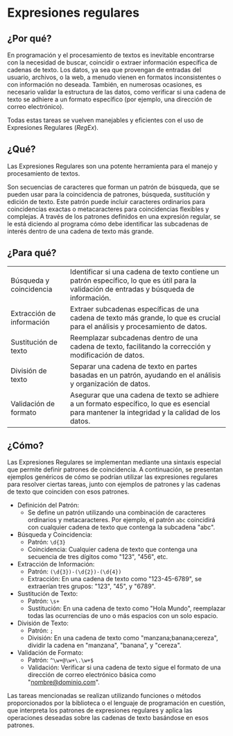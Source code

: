 # Expresiones regulares

## ¿Por qué?

En programación y el procesamiento de textos es inevitable encontrarse con la necesidad de buscar, coincidir o extraer información específica de cadenas de texto. Los datos, ya sea que provengan de entradas del usuario, archivos, o la web, a menudo vienen en formatos inconsistentes o con información no deseada. También, en numerosas ocasiones, es necesario validar la estructura de las datos, como verificar si una cadena de texto se adhiere a un formato específico (por ejemplo, una dirección de correo electrónico).

Todas estas tareas se vuelven manejables y eficientes con el uso de Expresiones Regulares (*RegEx*).

## ¿Qué?

Las Expresiones Regulares son una potente herramienta para el manejo y procesamiento de textos. 

Son secuencias de caracteres que forman un patrón de búsqueda, que se pueden usar para la coincidencia de patrones, búsqueda, sustitución y edición de texto. Este patrón puede incluir caracteres ordinarios para coincidencias exactas o metacaracteres para coincidencias flexibles y complejas. A través de los patrones definidos en una expresión regular, se le está diciendo al programa cómo debe identificar las subcadenas de interés dentro de una cadena de texto más grande.

## ¿Para qué?

|||
|-|-|
|Búsqueda y coincidencia|Identificar si una cadena de texto contiene un patrón específico, lo que es útil para la validación de entradas y búsqueda de información.
|Extracción de información|Extraer subcadenas específicas de una cadena de texto más grande, lo que es crucial para el análisis y procesamiento de datos.
|Sustitución de texto|Reemplazar subcadenas dentro de una cadena de texto, facilitando la corrección y modificación de datos.
|División de texto|Separar una cadena de texto en partes basadas en un patrón, ayudando en el análisis y organización de datos.
|Validación de formato|Asegurar que una cadena de texto se adhiere a un formato específico, lo que es esencial para mantener la integridad y la calidad de los datos.

## ¿Cómo?

Las Expresiones Regulares se implementan mediante una sintaxis especial que permite definir patrones de coincidencia. A continuación, se presentan ejemplos genéricos de cómo se podrían utilizar las expresiones regulares para resolver ciertas tareas, junto con ejemplos de patrones y las cadenas de texto que coinciden con esos patrones.

- Definición del Patrón:
  - Se define un patrón utilizando una combinación de caracteres ordinarios y metacaracteres. Por ejemplo, el patrón ```abc``` coincidirá con cualquier cadena de texto que contenga la subcadena "abc".
- Búsqueda y Coincidencia:
  - Patrón: ```\d{3}```
  - Coincidencia: Cualquier cadena de texto que contenga una secuencia de tres dígitos como "123", "456", etc.
- Extracción de Información:
  - Patrón: ```(\d{3})-(\d{2})-(\d{4})```
  - Extracción: En una cadena de texto como "123-45-6789", se extraerían tres grupos: "123", "45", y "6789".
- Sustitución de Texto:
  - Patrón: ```\s+```
  - Sustitución: En una cadena de texto como "Hola Mundo", reemplazar todas las ocurrencias de uno o más espacios con un solo espacio.
- División de Texto:
  - Patrón: ```;```
  - División: En una cadena de texto como "manzana;banana;cereza", dividir la cadena en "manzana", "banana", y "cereza".
- Validación de Formato:
  - Patrón: ```^\w+@\w+\.\w+$```
  - Validación: Verificar si una cadena de texto sigue el formato de una dirección de correo electrónico básica como "nombre@dominio.com".

Las tareas mencionadas se realizan utilizando funciones o métodos proporcionados por la biblioteca o el lenguaje de programación en cuestión, que interpreta los patrones de expresiones regulares y aplica las operaciones deseadas sobre las cadenas de texto basándose en esos patrones.
